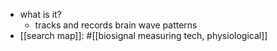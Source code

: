   * what is it?
    * tracks and records brain wave patterns
  * [[search map]]: #[[biosignal measuring tech, physiological]]